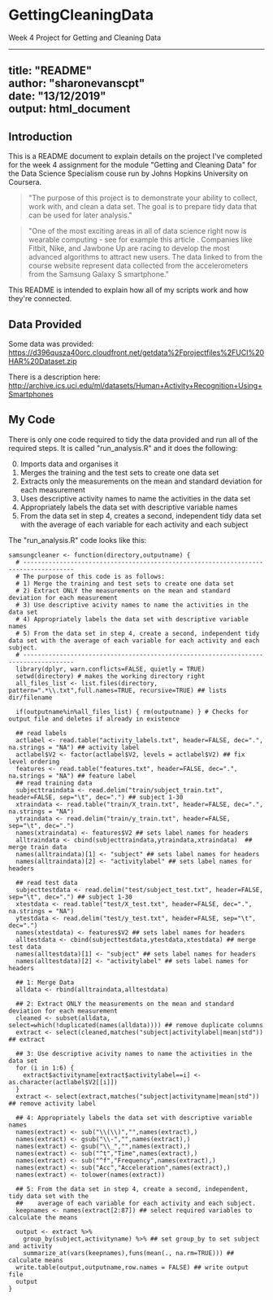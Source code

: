 # GettingCleaningData
Week 4 Project for Getting and Cleaning Data  

---  
title: "README"  
author: "sharonevanscpt"  
date: "13/12/2019"  
output: html_document  
---  

## Introduction

This is a README document to explain details on the project I've completed for the week 4 assignment for the module "Getting and Cleaning Data" for the Data Science Specialism couse run by Johns Hopkins University on Coursera. 

>"The purpose of this project is to demonstrate your ability to collect, work with, and clean a data set. The goal is to prepare tidy data that can be used for later analysis."

>"One of the most exciting areas in all of data science right now is wearable computing - see for example this article . Companies like Fitbit, Nike, and Jawbone Up are racing to develop the most advanced algorithms to attract new users. The data linked to from the course website represent data collected from the accelerometers from the Samsung Galaxy S smartphone."

This README is intended to explain how all of my scripts work and how they're connected.

## Data Provided

Some data was provided: <https://d396qusza40orc.cloudfront.net/getdata%2Fprojectfiles%2FUCI%20HAR%20Dataset.zip> 

There is a description here: <http://archive.ics.uci.edu/ml/datasets/Human+Activity+Recognition+Using+Smartphones>

## My Code

There is only one code required to tidy the data provided and run all of the required steps.  It is called "run_analysis.R" and it does the following:

0. Imports data and organises it
1. Merges the training and the test sets to create one data set
2. Extracts only the measurements on the mean and standard deviation for each measurement
3. Uses descriptive activity names to name the activities in the data set
4. Appropriately labels the data set with descriptive variable names
5. From the data set in step 4, creates a second, independent tidy data set with the average of each variable for each activity and each subject

The "run_analysis.R" code looks like this:

```{r samsungcleaner}
samsungcleaner <- function(directory,outputname) {
  # ------------------------------------------------------------------------------------
  # The purpose of this code is as follows:
  # 1) Merge the training and test sets to create one data set
  # 2) Extract ONLY the measurements on the mean and standard deviation for each measurement
  # 3) Use descriptive acivity names to name the activities in the data set
  # 4) Appropriately labels the data set with descriptive variable names
  # 5) From the data set in step 4, create a second, independent tidy data set with the average of each variable for each activity and each subject.
  # ------------------------------------------------------------------------------------
  library(dplyr, warn.conflicts=FALSE, quietly = TRUE)
  setwd(directory) # makes the working directory right
  all_files_list <- list.files(directory, pattern=".*\\.txt",full.names=TRUE, recursive=TRUE) ## lists dir/filename
  
  if(outputname%in%all_files_list) { rm(outputname) } # Checks for output file and deletes if already in existence
  
  ## read labels
  actlabel <- read.table("activity_labels.txt", header=FALSE, dec=".", na.strings = "NA") ## activity label
  actlabel$V2 <- factor(actlabel$V2, levels = actlabel$V2) ## fix level ordering
  features <- read.table("features.txt", header=FALSE, dec=".", na.strings = "NA") ## feature label
  ## read training data
  subjecttraindata <- read.delim("train/subject_train.txt", header=FALSE, sep="\t", dec=".") ## subject 1-30
  xtraindata <- read.table("train/X_train.txt", header=FALSE, dec=".", na.strings = "NA") 
  ytraindata <- read.delim("train/y_train.txt", header=FALSE, sep="\t", dec=".") 
  names(xtraindata) <- features$V2 ## sets label names for headers
  alltraindata <- cbind(subjecttraindata,ytraindata,xtraindata)  ## merge train data
  names(alltraindata)[1] <- "subject" ## sets label names for headers
  names(alltraindata)[2] <- "activitylabel" ## sets label names for headers
  
  ## read test data
  subjecttestdata <- read.delim("test/subject_test.txt", header=FALSE, sep="\t", dec=".") ## subject 1-30
  xtestdata <- read.table("test/X_test.txt", header=FALSE, dec=".", na.strings = "NA") 
  ytestdata <- read.delim("test/y_test.txt", header=FALSE, sep="\t", dec=".") 
  names(xtestdata) <- features$V2 ## sets label names for headers
  alltestdata <- cbind(subjecttestdata,ytestdata,xtestdata) ## merge test data
  names(alltestdata)[1] <- "subject" ## sets label names for headers
  names(alltestdata)[2] <- "activitylabel" ## sets label names for headers
  
  ## 1: Merge Data
  alldata <- rbind(alltraindata,alltestdata)

  ## 2: Extract ONLY the measurements on the mean and standard deviation for each measurement
  cleaned <- subset(alldata, select=which(!duplicated(names(alldata)))) ## remove duplicate columns
  extract <- select(cleaned,matches("subject|activitylabel|mean|std")) ## extract
  
  ## 3: Use descriptive acivity names to name the activities in the data set
  for (i in 1:6) {
    extract$activityname[extract$activitylabel==i] <- as.character(actlabel$V2[[i]])
  }
  extract <- select(extract,matches("subject|activityname|mean|std")) ## remove activity label
  
  ## 4: Appropriately labels the data set with descriptive variable names
  names(extract) <- sub("\\(\\)","",names(extract),)
  names(extract) <- gsub("\\-","",names(extract),)
  names(extract) <- gsub("\\_","",names(extract),)
  names(extract) <- sub("^t","Time",names(extract),)
  names(extract) <- sub("^f","Frequency",names(extract),)
  names(extract) <- sub("Acc","Acceleration",names(extract),)
  names(extract) <- tolower(names(extract))

  ## 5: From the data set in step 4, create a second, independent, tidy data set with the
  ##    average of each variable for each activity and each subject.
  keepnames <- names(extract[2:87]) ## select required variables to calculate the means
  
  output <- extract %>% 
    group_by(subject,activityname) %>% ## set group_by to set subject and activity
    summarize_at(vars(keepnames),funs(mean(., na.rm=TRUE))) ## calculate means
  write.table(output,outputname,row.names = FALSE) ## write output file
  output
}
```

